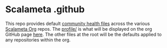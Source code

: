 # Scalameta .github

This repo provides default [community health
files](https://docs.github.com/en/communities/setting-up-your-project-for-healthy-contributions/creating-a-default-community-health-file)
across the various [Scalameta Org](https://github.com/scalameta) repos. The
[profile/](./profile/) is what will be displayed on the org GitHub page
[here](https://github.com/scalameta). The other files at the root will be the
defaults applied to any repositories within the org.
